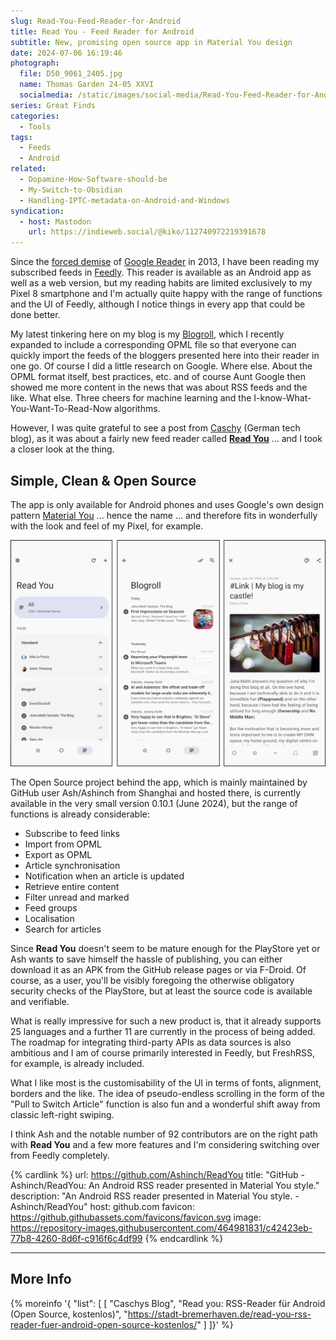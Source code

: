```yaml
---
slug: Read-You-Feed-Reader-for-Android
title: Read You - Feed Reader for Android
subtitle: New, promising open source app in Material You design
date: 2024-07-06 16:19:46
photograph:
  file: D50_9061_2405.jpg
  name: Thomas Garden 24-05 XXVI
  socialmedia: /static/images/social-media/Read-You-Feed-Reader-for-Android.jpg
series: Great Finds
categories:
  - Tools
tags:
  - Feeds
  - Android
related:
  - Dopamine-How-Software-should-be
  - My-Switch-to-Obsidian
  - Handling-IPTC-metadata-on-Android-and-Windows
syndication:
  - host: Mastodon
    url: https://indieweb.social/@kiko/112740972219391678
---
```


Since the [forced demise](https://killedbygoogle.com/) of [Google Reader](https://en.wikipedia.org/wiki/Google_Reader) in 2013, I have been reading my subscribed feeds in [Feedly](https://feedly.com/). This reader is available as an Android app as well as a web version, but my reading habits are limited exclusively to my Pixel 8 smartphone and I'm actually quite happy with the range of functions and the UI of Feedly, although I notice things in every app that could be done better.

My latest tinkering here on my blog is my [Blogroll](/blogroll), which I recently expanded to include a corresponding OPML file so that everyone can quickly import the feeds of the bloggers presented here into their reader in one go. Of course I did a little research on Google. Where else. About the OPML format itself, best practices, etc. and of course Aunt Google then showed me more content in the news that was about RSS feeds and the like. What else. Three cheers for machine learning and the I-know-What-You-Want-To-Read-Now algorithms.

However, I was quite grateful to see a post from [Caschy](https://stadt-bremerhaven.de/read-you-rss-reader-fuer-android-open-source-kostenlos/) (German tech blog), as it was about a fairly new feed reader called [**Read You**](https://github.com/Ashinch/ReadYou) ... and I took a closer look at the thing.

<!-- more -->

## Simple, Clean & Open Source

The app is only available for Android phones and uses Google's own design pattern [Material You](https://m3.material.io/) ... hence the name ... and therefore fits in wonderfully with the look and feel of my Pixel, for example.

![Screens of Read You](Read-You-Feed-Reader-for-Android/read-you-screens.png)

The Open Source project behind the app, which is mainly maintained by GitHub user Ash/Ashinch from Shanghai and hosted there, is currently available in the very small version 0.10.1 (June 2024), but the range of functions is already considerable:

* Subscribe to feed links
* Import from OPML
* Export as OPML
* Article synchronisation
* Notification when an article is updated
* Retrieve entire content
* Filter unread and marked
* Feed groups
* Localisation
* Search for articles

Since **Read You** doesn't seem to be mature enough for the PlayStore yet or Ash wants to save himself the hassle of publishing, you can either download it as an APK from the GitHub release pages or via F-Droid. Of course, as a user, you'll be visibly foregoing the otherwise obligatory security checks of the PlayStore, but at least the source code is available and verifiable.

What is really impressive for such a new product is, that it already supports 25 languages and a further 11 are currently in the process of being added. The roadmap for integrating third-party APIs as data sources is also ambitious and I am of course primarily interested in Feedly, but FreshRSS, for example, is already included.

What I like most is the customisability of the UI in terms of fonts, alignment, borders and the like. The idea of pseudo-endless scrolling in the form of the "Pull to Switch Article" function is also fun and a wonderful shift away from classic left-right swiping.

I think Ash and the notable number of 92 contributors are on the right path with **Read You** and a few more features and I'm considering switching over from Feedly completely.

{% cardlink %}
url: https://github.com/Ashinch/ReadYou
title: "GitHub - Ashinch/ReadYou: An Android RSS reader presented in Material You style."
description: "An Android RSS reader presented in Material You style. - Ashinch/ReadYou"
host: github.com
favicon: https://github.githubassets.com/favicons/favicon.svg
image: https://repository-images.githubusercontent.com/464981831/c42423eb-77b8-4260-8d6f-c916f6c4df99
{% endcardlink %}

---

## More Info

{% moreinfo '{ "list": [
  [ "Caschys Blog", "Read you: RSS-Reader für Android (Open Source, kostenlos)",
  "https://stadt-bremerhaven.de/read-you-rss-reader-fuer-android-open-source-kostenlos/" ]
]}' %}
